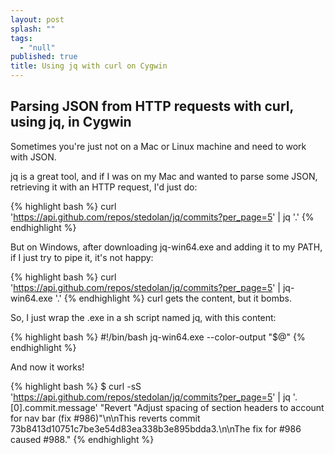 ```yaml
---
layout: post
splash: ""
tags: 
  - "null"
published: true
title: Using jq with curl on Cygwin
---
```




## Parsing JSON from HTTP requests with curl, using jq, in Cygwin

Sometimes you're just not on a Mac or Linux machine and need to work with JSON.

jq is a great tool, and if I was on my Mac and wanted to parse some JSON, retrieving it with an HTTP request, I'd just do:

{% highlight bash %}
curl 'https://api.github.com/repos/stedolan/jq/commits?per_page=5' | jq '.'
{% endhighlight %}

But on Windows, after downloading jq-win64.exe and adding it to my PATH, if I just try to pipe it, it's not happy:

{% highlight bash %}
curl 'https://api.github.com/repos/stedolan/jq/commits?per_page=5' | jq-win64.exe '.'
{% endhighlight %}
curl gets the content, but it bombs.

So, I just wrap the .exe in a sh script named jq, with this content:

{% highlight bash %}
#!/bin/bash
jq-win64.exe --color-output "$@"
{% endhighlight %}

And now it works!

{% highlight bash %}
$ curl -sS 'https://api.github.com/repos/stedolan/jq/commits?per_page=5' | jq '.[0].commit.message'
"Revert \"Adjust spacing of section headers to account for nav bar (fix #986)\"\n\nThis reverts commit 73b8413d10751c7be3e54d83ea338b3e895bdda3.\n\nThe fix for #986 caused #988."
{% endhighlight %}
